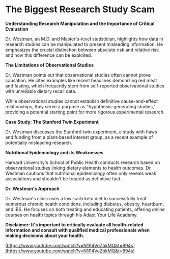 # The Biggest Research Study Scam

**Understanding Research Manipulation and the Importance of Critical Evaluation**

Dr. Westman, an M.D. and Master's-level statistician, highlights how data in research studies can be manipulated to present misleading information. He emphasizes the crucial distinction between absolute risk and relative risk and how this difference can be exploited.

**The Limitations of Observational Studies**

Dr. Westman points out that observational studies often cannot prove causation. He cites examples like recent headlines demonizing red meat and fasting, which frequently stem from self-reported observational studies with unreliable dietary recall data.

While observational studies cannot establish definitive cause-and-effect relationships, they serve a purpose as "hypothesis-generating studies," providing a potential starting point for more rigorous experimental research.

**Case Study: The Stanford Twin Experiment**

Dr. Westman discusses the Stanford twin experiment, a study with flaws and funding from a plant-based interest group, as a recent example of potentially misleading research.

**Nutritional Epidemiology and its Weaknesses**

Harvard University's School of Public Health conducts research based on observational studies linking dietary elements to health outcomes. Dr. Westman cautions that nutritional epidemiology often only reveals weak associations and shouldn't be treated as definitive fact.

**Dr. Westman's Approach**

Dr. Westman's clinic uses a low-carb keto diet to successfully treat numerous chronic health conditions, including diabetes, obesity, heartburn, and IBS. He focuses on both treating and educating patients, offering online courses on health topics through his Adapt Your Life Academy.

**Disclaimer: It's important to critically evaluate all health-related information and consult with qualified medical professionals when making decisions about your health.**

[https://www.youtube.com/watch?v=N1P4VeZbkMQ&t=894s](https://www.youtube.com/watch?v=N1P4VeZbkMQ&t=894s)